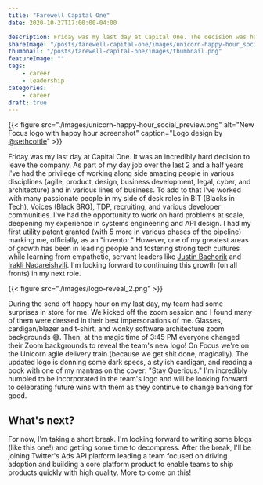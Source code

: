 ```yaml
---
title: "Farewell Capital One"
date: 2020-10-27T17:00:00-04:00

description: Friday was my last day at Capital One. The decision was hard, but I'm excited for my next opportunity!
shareImage: "/posts/farewell-capital-one/images/unicorn-happy-hour_social_preview.png"
thumbnail: "/posts/farewell-capital-one/images/thumbnail.png"
featureImage: ""
tags:
    - career
    - leadership
categories:
    - career
draft: true
---
```


{{< figure src="./images/unicorn-happy-hour_social_preview.png" alt="New Focus logo with happy hour screenshot" caption="Logo design by [@sethcottle](https://twitter.com/sethcottle)" >}}

Friday was my last day at Capital One. It was an incredibly hard decision to leave the company. As part of my day job
over the last 2 and a half years I've had the privilege of working along side amazing people in various disciplines
(agile, product, design, business development, legal, cyber, and architecture) and in various lines of business. To add
to that I've worked with many passionate people in my side of desk roles in BIT (Blacks in Tech), Voices (Black BRG),
[TDP](https://campus.capitalone.com/technology-program), recruiting, and various developer communities. I've had the
opportunity to work on hard problems at scale, deepening my experience in systems engineering and API design. I had my
first [utility patent](https://patents.google.com/patent/US10474506B1) granted (with 5 more in various phases of the
pipeline) marking me, officially, as an "inventor." However, one of my greatest areas of growth has been in leading
people and fostering strong tech cultures while learning from empathetic, servant leaders like
[Justin Bachorik](https://www.linkedin.com/in/justin-bachorik-97b4b62b/) and [Irakli Nadareishvili](https://www.linkedin.com/in/inadarei/).
I'm looking forward to continuing this growth (on all fronts) in my next role.

{{< figure src="./images/logo-reveal_2.png" >}}

During the send off happy hour on my last day, my team had some surprises in store for me. We kicked off the zoom
session and I found many of them were dressed in their best impersonations of me. Glasses, cardigan/blazer and t-shirt,
and wonky software architecture zoom backgrounds :sweat_smile:. Then, at the magic time of 3:45 PM everyone changed
their Zoom backgrounds to reveal the team's new logo! On Focus we're on the Unicorn agile delivery train (because we get
shit done, magically). The updated logo is donning some dark specs, a stylish cardigan, and reading a book with one of
my mantras on the cover: "Stay Querious." I'm incredibly humbled to be incorporated in the team's logo and will be looking
forward to celebrating future wins with them as they continue to change banking for good.

## What's next?

For now, I'm taking a short break. I'm looking forward to writing some blogs (like this one!) and getting some time to
decompress. After the break, I'll be joining Twitter's Ads API platform leading a team focused on driving adoption and building a core platform product to enable teams to ship products quickly with high quality. More to come on this!

